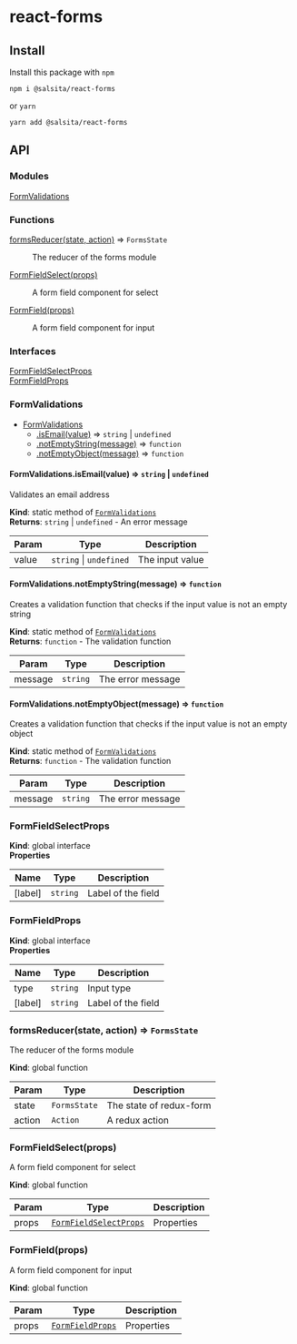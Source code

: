 # react-forms

## Install

Install this package with `npm`
```
npm i @salsita/react-forms
```

or `yarn`
```
yarn add @salsita/react-forms
```

## API
### Modules

<dl>
<dt><a href="#module_FormValidations">FormValidations</a></dt>
<dd></dd>
</dl>

### Functions

<dl>
<dt><a href="#formsReducer">formsReducer(state, action)</a> ⇒ <code>FormsState</code></dt>
<dd><p>The reducer of the forms module</p>
</dd>
<dt><a href="#FormFieldSelect">FormFieldSelect(props)</a></dt>
<dd><p>A form field component for select</p>
</dd>
<dt><a href="#FormField">FormField(props)</a></dt>
<dd><p>A form field component for input</p>
</dd>
</dl>

### Interfaces

<dl>
<dt><a href="#FormFieldSelectProps">FormFieldSelectProps</a></dt>
<dd></dd>
<dt><a href="#FormFieldProps">FormFieldProps</a></dt>
<dd></dd>
</dl>

<a name="module_FormValidations"></a>

### FormValidations

* [FormValidations](#module_FormValidations)
    * [.isEmail(value)](#module_FormValidations.isEmail) ⇒ <code>string</code> \| <code>undefined</code>
    * [.notEmptyString(message)](#module_FormValidations.notEmptyString) ⇒ <code>function</code>
    * [.notEmptyObject(message)](#module_FormValidations.notEmptyObject) ⇒ <code>function</code>

<a name="module_FormValidations.isEmail"></a>

#### FormValidations.isEmail(value) ⇒ <code>string</code> \| <code>undefined</code>
Validates an email address

**Kind**: static method of [<code>FormValidations</code>](#module_FormValidations)  
**Returns**: <code>string</code> \| <code>undefined</code> - An error message  

| Param | Type | Description |
| --- | --- | --- |
| value | <code>string</code> \| <code>undefined</code> | The input value |

<a name="module_FormValidations.notEmptyString"></a>

#### FormValidations.notEmptyString(message) ⇒ <code>function</code>
Creates a validation function that checks if the input value is not an empty string

**Kind**: static method of [<code>FormValidations</code>](#module_FormValidations)  
**Returns**: <code>function</code> - The validation function  

| Param | Type | Description |
| --- | --- | --- |
| message | <code>string</code> | The error message |

<a name="module_FormValidations.notEmptyObject"></a>

#### FormValidations.notEmptyObject(message) ⇒ <code>function</code>
Creates a validation function that checks if the input value is not an empty object

**Kind**: static method of [<code>FormValidations</code>](#module_FormValidations)  
**Returns**: <code>function</code> - The validation function  

| Param | Type | Description |
| --- | --- | --- |
| message | <code>string</code> | The error message |

<a name="FormFieldSelectProps"></a>

### FormFieldSelectProps
**Kind**: global interface  
**Properties**

| Name | Type | Description |
| --- | --- | --- |
| [label] | <code>string</code> | Label of the field |

<a name="FormFieldProps"></a>

### FormFieldProps
**Kind**: global interface  
**Properties**

| Name | Type | Description |
| --- | --- | --- |
| type | <code>string</code> | Input type |
| [label] | <code>string</code> | Label of the field |

<a name="formsReducer"></a>

### formsReducer(state, action) ⇒ <code>FormsState</code>
The reducer of the forms module

**Kind**: global function  

| Param | Type | Description |
| --- | --- | --- |
| state | <code>FormsState</code> | The state of redux-form |
| action | <code>Action</code> | A redux action |

<a name="FormFieldSelect"></a>

### FormFieldSelect(props)
A form field component for select

**Kind**: global function  

| Param | Type | Description |
| --- | --- | --- |
| props | [<code>FormFieldSelectProps</code>](#FormFieldSelectProps) | Properties |

<a name="FormField"></a>

### FormField(props)
A form field component for input

**Kind**: global function  

| Param | Type | Description |
| --- | --- | --- |
| props | [<code>FormFieldProps</code>](#FormFieldProps) | Properties |

